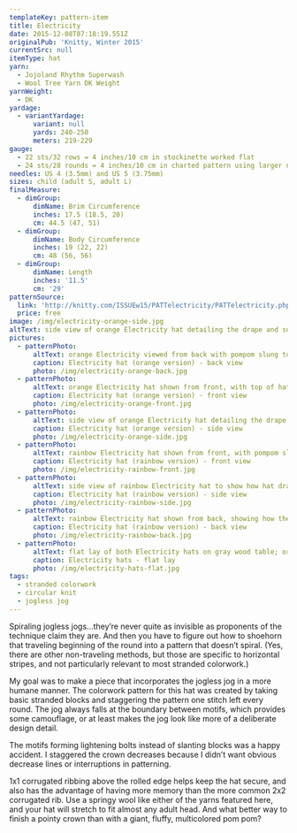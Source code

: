 ```yaml
---
templateKey: pattern-item
title: Electricity
date: 2015-12-08T07:18:19.551Z
originalPub: 'Knitty, Winter 2015'
currentSrc: null
itemType: hat
yarn:
  - Jojoland Rhythm Superwash
  - Wool Tree Yarn DK Weight
yarnWeight:
  - DK
yardage:
  - variantYardage:
      variant: null
      yards: 240-250
      meters: 219-229
gauge: 
  - 22 sts/32 rows = 4 inches/10 cm in stockinette worked flat
  - 24 sts/28 rounds = 4 inches/10 cm in charted pattern using larger needles
needles: US 4 (3.5mm) and US 5 (3.75mm)
sizes: child (adult S, adult L)
finalMeasure:
  - dimGroup:
      dimName: Brim Circumference
      inches: 17.5 (18.5, 20)
      cm: 44.5 (47, 51)
  - dimGroup:
      dimName: Body Circumference
      inches: 19 (22, 22)
      cm: 48 (56, 56)
  - dimGroup:
      dimName: Length
      inches: '11.5'
      cm: '29'
patternSource:
  link: 'http://knitty.com/ISSUEw15/PATTelectricity/PATTelectricity.php'
  price: free
image: /img/electricity-orange-side.jpg
altText: side view of orange Electricity hat detailing the drape and subtle stitch definition 
pictures:
  - patternPhoto:
      altText: orange Electricity viewed from back with pompom slung to back, also showcases the model's mid-back length coppery red hair
      caption: Electricity hat (orange version) - back view
      photo: /img/electricity-orange-back.jpg
  - patternPhoto:
      altText: orange Electricity hat shown from front, with top of hat twisted to sling pompom to front
      caption: Electricity hat (orange version) - front view
      photo: /img/electricity-orange-front.jpg
  - patternPhoto:
      altText: side view of orange Electricity hat detailing the drape and subtle stitch definition
      caption: Electricity hat (orange version) - side view
      photo: /img/electricity-orange-side.jpg
  - patternPhoto:
      altText: rainbow Electricity hat shown from front, with pompom slung to back
      caption: Electricity hat (rainbow version) - front view
      photo: /img/electricity-rainbow-front.jpg
  - patternPhoto:
      altText: side view of rainbow Electricity hat to show how hat drapes and detail of the marled colors used
      caption: Electricity hat (rainbow version) - side view
      photo: /img/electricity-rainbow-side.jpg
  - patternPhoto:
      altText: rainbow Electricity hat shown from back, showing how the pompom hangs in back
      caption: Electricity hat (rainbow version) - back view
      photo: /img/electricity-rainbow-back.jpg
  - patternPhoto:
      altText: flat lay of both Electricity hats on gray wood table; orange hat on left, rainbow hat on right
      caption: Electricity hats - flat lay
      photo: /img/electricity-hats-flat.jpg
tags:
  - stranded colorwork
  - circular knit
  - jogless jog
---
```

Spiraling jogless jogs…they’re never quite as invisible as proponents of the technique claim they are. And then you have to figure out how to shoehorn that traveling beginning of the round into a pattern that doesn’t spiral. (Yes, there are other non-traveling methods, but those are specific to horizontal stripes, and not particularly relevant to most stranded colorwork.)

My goal was to make a piece that incorporates the jogless jog in a more humane manner. The colorwork pattern for this hat was created by taking basic stranded blocks and staggering the pattern one stitch left every round. The jog always falls at the boundary between motifs, which provides some camouflage, or at least makes the jog look like more of a deliberate design detail.

The motifs forming lightening bolts instead of slanting blocks was a happy accident. I staggered the crown decreases because I didn’t want obvious decrease lines or interruptions in patterning.

1x1 corrugated ribbing above the rolled edge helps keep the hat secure, and also has the advantage of having more memory than the more common 2x2 corrugated rib. Use a springy wool like either of the yarns featured here, and your hat will stretch to fit almost any adult head. And what better way to finish a pointy crown than with a giant, fluffy, multicolored pom pom?
